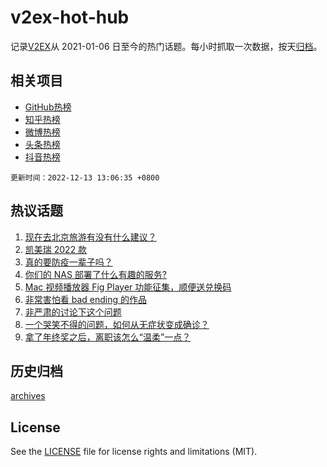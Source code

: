# v2ex-hot-hub

 记录[V2EX](https://www.v2ex.com/)从 2021-01-06 日至今的热门话题。每小时抓取一次数据，按天[归档](archives)。
 
 ## 相关项目

- [GitHub热榜](https://github.com/snaildev/github-hot-hub)
- [知乎热榜](https://github.com/snaildev/zhihu-hot-hub)
- [微博热榜](https://github.com/snaildev/weibo-hot-hub)
- [头条热榜](https://github.com/snaildev/toutiao-hot-hub)
- [抖音热榜](https://github.com/snaildev/douyin-hot-hub)


 `更新时间：2022-12-13 13:06:35 +0800`

## 热议话题

1. [现在去北京旅游有没有什么建议？](https://www.v2ex.com/t/901925)
1. [凯美瑞 2022 款](https://www.v2ex.com/t/901910)
1. [真的要防疫一辈子吗？](https://www.v2ex.com/t/902105)
1. [你们的 NAS 部署了什么有趣的服务?](https://www.v2ex.com/t/901954)
1. [Mac 视频播放器 Fig Player 功能征集，顺便送兑换码](https://www.v2ex.com/t/901988)
1. [非常害怕看 bad ending 的作品](https://www.v2ex.com/t/902007)
1. [非严肃的讨论下这个问题](https://www.v2ex.com/t/901955)
1. [一个哭笑不得的问题，如何从无症状变成确诊？](https://www.v2ex.com/t/902098)
1. [拿了年终奖之后，离职该怎么“温柔”一点？](https://www.v2ex.com/t/901944)

## 历史归档

[archives](archives)

## License

See the [LICENSE](LICENSE) file for license rights and limitations (MIT).
